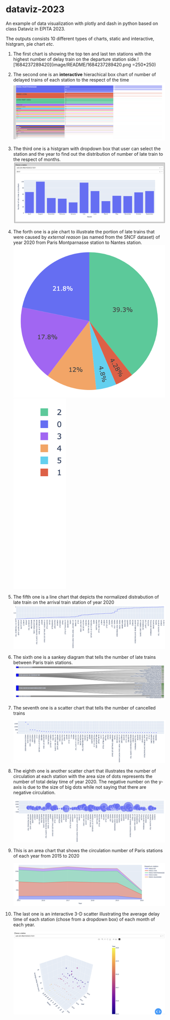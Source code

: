 # dataviz-2023

An example of data visualization with plotly and dash in python based on class Dataviz in EPITA 2023.

The outputs consists 10 different types of charts, static and interactive, histgram, pie chart *etc*.

1. The first chart is showing the top ten and last ten stations with the highest number of delay train on the departure station side.![1684237289420](image/README/1684237289420.png =250*250)



2. The second one is an **interactive** hierachical box chart of number of delayed trains of each station to the respect of the time![1684237387200](image/README/1684237387200.png)



3. The third one is a histgram with dropdown box that user can select the station and the year to find out the distribution of number of late train to the respect of months.![1684237516188](image/README/1684237516188.png)



4. The forth one is a pie chart to illustrate the portion of late trains that were caused by *external reason* (as named from the SNCF dataset) of year 2020 from Paris Montparnasse station to Nantes station.![1684237709035](image/README/1684237709035.png)![1684237674936](image/README/1684237674936.png)



5. The fifth one is a line chart that depicts the normalized distrabution of late train on the arrival train station of year 2020![1684237857860](image/README/1684237857860.png)


6. The sixth one is a sankey diagram that tells the number of late trains between Paris train stations.![1684238048595](image/README/1684238048595.png)


7. The seventh one is a scatter chart that tells the number of cancelled trains

   ![1684238137020](image/README/1684238137020.png)


8. The eighth one is another scatter chart that illustrates the number of circulation at each station with the area size of dots represents the number of total delay time of year 2020. The negative number on the y-axis is due to the size of big dots while not saying that there are negative circulation.

   ![1684238273260](image/README/1684238273260.png)


9. This is an area chart that shows the circulation number of Paris stations of each year from 2015 to 2020

   ![1684238462622](image/README/1684238462622.png)



10. The last one is an interactive 3-D scatter illustrating the average delay time of each station (chose from a dropdown box) of each month of each year.

    ![1684238609399](image/README/1684238609399.png)
